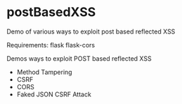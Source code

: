 # postBasedXSS
Demo of various ways to exploit post based reflected XSS



Requirements:
flask
flask-cors



Demos ways to exploit POST based reflected XSS
* Method Tampering
* CSRF
* CORS
* Faked JSON CSRF Attack
